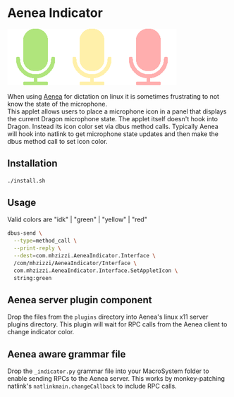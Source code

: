 # Aenea Indicator

![aenea-green](icons/aenea-green.png)![aenea-yellow](icons/aenea-yellow.png)![aenea-red](icons/aenea-red.png)

When using [Aenea](https://github.com/dictation-toolbox/aenea) for dictation on
linux it is sometimes frustrating to not know the state of the microphone.  
This applet allows users to place a microphone icon in a panel that displays 
the current Dragon microphone state.  The applet itself doesn't hook into 
Dragon. Instead its icon color set via dbus method calls.  Typically Aenea will
hook into natlink to get microphone state updates and then make the dbus method 
call to set icon color.

## Installation
```bash
./install.sh
```

## Usage

Valid colors are "idk" | "green" | "yellow" | "red"

```bash
dbus-send \
  --type=method_call \
  --print-reply \
  --dest=com.mhzizzi.AeneaIndicator.Interface \
  /com/mhzizzi/AeneaIndicator/Interface \
  com.mhzizzi.AeneaIndicator.Interface.SetAppletIcon \
  string:green
```

## Aenea server plugin component

Drop the files from the `plugins` directory into Aenea's linux x11 server
plugins directory.  This plugin will wait for RPC calls from the Aenea client
to change indicator color.

## Aenea aware grammar file

Drop the `_indicator.py` grammar file into your MacroSystem folder to enable
sending RPCs to the Aenea server.  This works by monkey-patching natlink's
`natlinkmain.changeCallback` to include RPC calls.
